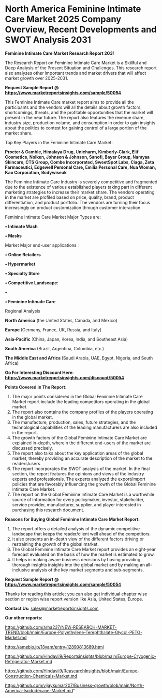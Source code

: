 # North America Feminine Intimate Care Market 2025 Company Overview, Recent Developments and SWOT Analysis 2031

<strong>Feminine Intimate Care Market Research Report 2031</strong>

The Research Report on Feminine Intimate Care Market is a Skillful and Deep Analysis of the Present Situation and Challenges. This research report also analyzes other important trends and market drivers that will affect market growth over 2025-2031.

<strong>Request Sample Report @ <a href=https://www.marketreportsinsights.com/sample/50054>https://www.marketreportsinsights.com/sample/50054</a></strong>

This Feminine Intimate Care market report aims to provide all the participants and the vendors will all the details about growth factors, shortcomings, threats, and the profitable opportunities that the market will present in the near future. The report also features the revenue share, industry size, production volume, and consumption in order to gain insights about the politics to contest for gaining control of a large portion of the market share.

Top Key Players in the Feminine Intimate Care Market:

<strong>Procter & Gamble, Himalaya Drug, Unicharm, Kimberly-Clark, Elif Cosmetics, Nolken, Johnson & Johnson, Sanofi, Bayer Group, Namyaa Skincare, CTS Group, Combe Incorporated, SweetSpot Labs, Ciaga, Zeta Farmaceutici, Edgewell Personal Care, Emilia Personal Care, Nua Woman, Kao Corporation, Bodywiseuk</strong>

The Feminine Intimate Care Industry is severely competitive and fragmented due to the existence of various established players taking part in different marketing strategies to increase their market share. The vendors operating in the market are profiled based on price, quality, brand, product differentiation, and product portfolio. The vendors are turning their focus increasingly on product customization through customer interaction.

Feminine Intimate Care Market Major Types are:

<strong>•  Intimate Wash

•  Masks</strong>

Market Major end-user applications :

<strong>•  Online Retailers

•  Hypermarket

•  Specialty Store

•  Competitive Landscape:

•  

•  Feminine Intimate Care</strong>

Regional Analysis

</u><strong><b>North America</b></strong> (the United States, Canada, and Mexico)

<strong><b>Europe </b></strong>(Germany, France, UK, Russia, and Italy)

<strong><b>Asia-Pacific</b></strong> (China, Japan, Korea, India, and Southeast Asia)

<strong><b>South America</b></strong> (Brazil, Argentina, Colombia, etc.)

<strong><b>The Middle East and Africa</b></strong> (Saudi Arabia, UAE, Egypt, Nigeria, and South Africa)

<strong>Go For Interesting Discount Here: <a href=https://www.marketreportsinsights.com/discount/50054>https://www.marketreportsinsights.com/discount/50054</a></strong>

<strong>Points Covered in The Report:</strong>
<ol>
  <li>The major points considered in the Global Feminine Intimate Care Market report include the leading competitors operating in the global market.</li>
  <li>The report also contains the company profiles of the players operating in the global market.</li>
  <li>The manufacture, production, sales, future strategies, and the technological capabilities of the leading manufacturers are also included in the report.</li>
  <li>The growth factors of the Global Feminine Intimate Care Market are explained in-depth, wherein the different end-users of the market are discussed precisely.</li>
  <li>The report also talks about the key application areas of the global market, thereby providing an accurate description of the market to the readers/users.</li>
  <li>The report incorporates the SWOT analysis of the market. In the final section, the report features the opinions and views of the industry experts and professionals. The experts analyzed the export/import policies that are favorably influencing the growth of the Global Feminine Intimate Care Market.</li>
  <li>The report on the Global Feminine Intimate Care Market is a worthwhile source of information for every policymaker, investor, stakeholder, service provider, manufacturer, supplier, and player interested in purchasing this research document.</li>
</ol>
<strong>Reasons for Buying Global Feminine Intimate Care Market Report:</strong>

<ol>
  <li>The report offers a detailed analysis of the dynamic competitive landscape that keeps the reader/client well ahead of the competitors.</li>
  <li>It also presents an in-depth view of the different factors driving or restraining the growth of the global market.</li>
  <li>The Global Feminine Intimate Care Market report provides an eight-year forecast evaluated on the basis of how the market is estimated to grow.</li>
  <li>It helps in making aware business decisions by having providing thorough insights insights into the global market and by making an all-inclusive analysis of the key market segments and sub-segments.</li>
</ol>
<strong>Request Sample Report @ <a href=https://www.marketreportsinsights.com/sample/50054>https://www.marketreportsinsights.com/sample/50054</a></strong>


Thanks for reading this article; you can also get individual chapter wise section or region wise report version like Asia, United States, Europe.

<strong>Contact Us:</strong>
sales@marketreportsinsights.com

<strong>Our other reports:</strong>

<a href=https://github.com/arha237/NEW-RESEARCH-MARKET-TREND/blob/main/Europe-Polyethylene-Terephthalate-Glycol-PETG-Market.md>https://github.com/arha237/NEW-RESEARCH-MARKET-TREND/blob/main/Europe-Polyethylene-Terephthalate-Glycol-PETG-Market.md</a>

<a href=https://ameblo.jp/18yam/entry-12890813689.html>https://ameblo.jp/18yam/entry-12890813689.html</a>

<a href=https://github.com/Hindavii9/Reportsinsights/blob/main/Europe-Cryogenic-Refrigerator-Market.md>https://github.com/Hindavii9/Reportsinsights/blob/main/Europe-Cryogenic-Refrigerator-Market.md</a>

<a href=https://github.com/Hindavii9/ReasearchInsights/blob/main/Europe-Construction-Chemicals-Market.md>https://github.com/Hindavii9/ReasearchInsights/blob/main/Europe-Construction-Chemicals-Market.md</a>

<a href=https://github.com/vijaykumar207/Business-growth/blob/main/North-America-Isododecane-Market.md>https://github.com/vijaykumar207/Business-growth/blob/main/North-America-Isododecane-Market.md</a>"
